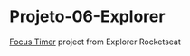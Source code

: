 # Projeto-06-Explorer
[Focus Timer](https://piluvitu.github.io/Projeto-06-Explorer/) project from Explorer Rocketseat 
